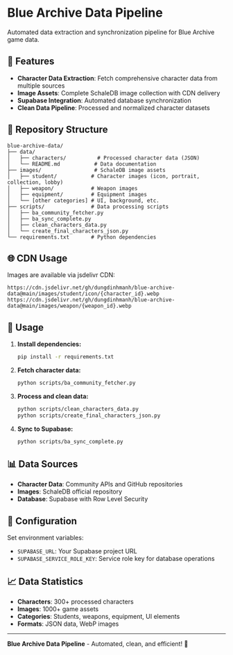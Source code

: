 # Blue Archive Data Pipeline

Automated data extraction and synchronization pipeline for Blue Archive game data.

## 🎯 Features

- **Character Data Extraction**: Fetch comprehensive character data from multiple sources
- **Image Assets**: Complete SchaleDB image collection with CDN delivery
- **Supabase Integration**: Automated database synchronization
- **Clean Data Pipeline**: Processed and normalized character datasets

## 📁 Repository Structure

```
blue-archive-data/
├── data/
│   ├── characters/          # Processed character data (JSON)
│   └── README.md           # Data documentation
├── images/                 # SchaleDB image assets
│   ├── student/           # Character images (icon, portrait, collection, lobby)
│   ├── weapon/            # Weapon images
│   ├── equipment/         # Equipment images
│   └── [other categories] # UI, background, etc.
├── scripts/               # Data processing scripts
│   ├── ba_community_fetcher.py
│   ├── ba_sync_complete.py
│   ├── clean_characters_data.py
│   └── create_final_characters_json.py
└── requirements.txt       # Python dependencies
```

## 🌐 CDN Usage

Images are available via jsdelivr CDN:

```
https://cdn.jsdelivr.net/gh/dungdinhmanh/blue-archive-data@main/images/student/icon/{character_id}.webp
https://cdn.jsdelivr.net/gh/dungdinhmanh/blue-archive-data@main/images/weapon/{weapon_id}.webp
```

## 🚀 Usage

1. **Install dependencies:**
   ```bash
   pip install -r requirements.txt
   ```

2. **Fetch character data:**
   ```bash
   python scripts/ba_community_fetcher.py
   ```

3. **Process and clean data:**
   ```bash
   python scripts/clean_characters_data.py
   python scripts/create_final_characters_json.py
   ```

4. **Sync to Supabase:**
   ```bash
   python scripts/ba_sync_complete.py
   ```

## 📊 Data Sources

- **Character Data**: Community APIs and GitHub repositories
- **Images**: SchaleDB official repository
- **Database**: Supabase with Row Level Security

## 🔧 Configuration

Set environment variables:
- `SUPABASE_URL`: Your Supabase project URL
- `SUPABASE_SERVICE_ROLE_KEY`: Service role key for database operations

## 📈 Data Statistics

- **Characters**: 300+ processed characters
- **Images**: 1000+ game assets
- **Categories**: Students, weapons, equipment, UI elements
- **Formats**: JSON data, WebP images

---

**Blue Archive Data Pipeline** - Automated, clean, and efficient! 🎯